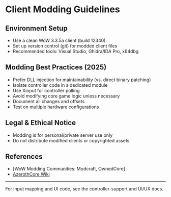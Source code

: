 # Client Modding Guidelines

## Environment Setup
- Use a clean WoW 3.3.5a client (build 12340)
- Set up version control (git) for modded client files
- Recommended tools: Visual Studio, Ghidra/IDA Pro, x64dbg

## Modding Best Practices (2025)
- Prefer DLL injection for maintainability (vs. direct binary patching)
- Isolate controller code in a dedicated module
- Use Xinput for controller polling
- Avoid modifying core game logic unless necessary
- Document all changes and offsets
- Test on multiple hardware configurations

## Legal & Ethical Notice
- Modding is for personal/private server use only
- Do not distribute modified clients or copyrighted assets

## References
- [WoW Modding Communities: Modcraft, OwnedCore]
- [AzerothCore Wiki](https://github.com/azerothcore/wiki)

---

For input mapping and UI code, see the controller-support and UI/UX docs.

